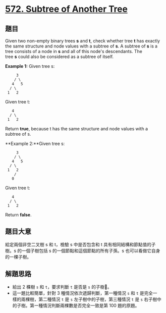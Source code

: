 # [572. Subtree of Another Tree](https://leetcode.com/problems/subtree-of-another-tree/)


## 題目

Given two non-empty binary trees **s** and **t**, check whether tree **t** has exactly the same structure and node values with a subtree of **s**. A subtree of **s** is a tree consists of a node in **s** and all of this node's descendants. The tree **s** could also be considered as a subtree of itself.

**Example 1:** Given tree s:

		 3
        / \
       4   5
      / \
     1   2

Given tree t:

       4 
      / \
     1   2

Return **true**, because t has the same structure and node values with a subtree of s.

**Example 2:**Given tree s:

         3
        / \
       4   5
      / \
     1   2
        /
       0

Given tree t:

       4
      / \
     1   2

Return **false**.


## 題目大意

給定兩個非空二叉樹 s 和 t，檢驗 s 中是否包含和 t 具有相同結構和節點值的子樹。s 的一個子樹包括 s 的一個節點和這個節點的所有子孫。s 也可以看做它自身的一棵子樹。


## 解題思路


- 給出 2 棵樹 `s` 和 `t`，要求判斷 `t` 是否是 `s` 的子樹🌲。
- 這一題比較簡單，針對 3 種情況依次遞歸判斷，第一種情況 `s` 和 `t` 是完全一樣的兩棵樹，第二種情況 `t` 是 `s` 左子樹中的子樹，第三種情況 `t` 是 `s` 右子樹中的子樹。第一種情況判斷兩棵數是否完全一致是第 100 題的原題。

